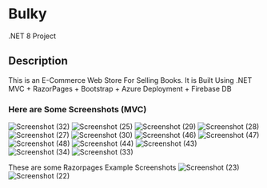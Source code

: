 # Bulky
.NET 8 Project

## Description 
This is an E-Commerce Web Store For Selling Books. 
It is Built Using .NET MVC + RazorPages + Bootstrap + Azure Deployment + Firebase DB

### Here are Some Screenshots (MVC)
![Screenshot (32)](https://user-images.githubusercontent.com/65925922/231455554-0de1696e-b6c8-4acd-b515-e15463009783.png)
![Screenshot (25)](https://user-images.githubusercontent.com/65925922/231163935-71438786-370c-4260-88b1-ed24269f442d.png)
![Screenshot (29)](https://user-images.githubusercontent.com/65925922/231163913-682576e5-0741-47d7-aed8-eeb13d86d0a2.png)
![Screenshot (28)](https://user-images.githubusercontent.com/65925922/231163919-5e5bb3b8-739a-4a1a-b4d1-193915631400.png)
![Screenshot (27)](https://user-images.githubusercontent.com/65925922/231163923-935824f8-cfb9-469d-a984-3b5e0d566c2a.png)
![Screenshot (30)](https://user-images.githubusercontent.com/65925922/231163903-9cb4ca42-3dff-4dbf-a8e2-2cb9f9b2d4c2.png)
![Screenshot (46)](https://user-images.githubusercontent.com/65925922/231889494-f5ae3407-a466-4102-ba66-02075b7afadd.png)
![Screenshot (47)](https://user-images.githubusercontent.com/65925922/231889491-678cad17-7d97-4790-a29b-f9f4603b34e3.png)
![Screenshot (48)](https://user-images.githubusercontent.com/65925922/231889483-5a929a0e-bbbf-4e44-9fd9-e3af792cec67.png)
![Screenshot (44)](https://user-images.githubusercontent.com/65925922/231455538-6c5846d9-819c-4899-9342-14741478adc6.png)
![Screenshot (43)](https://user-images.githubusercontent.com/65925922/231455545-d71e7f7f-0c2d-43c5-bb6e-402c217db316.png)
![Screenshot (34)](https://user-images.githubusercontent.com/65925922/231455548-0fd57b0c-1e5d-4951-8871-4bd7e076cf97.png)
![Screenshot (33)](https://user-images.githubusercontent.com/65925922/231455551-fbec5c0a-943a-48f0-95d1-0321cfea8af0.png)

These are some Razorpages Example Screenshots
![Screenshot (23)](https://user-images.githubusercontent.com/65925922/230773577-584a597b-5e18-44e8-ad4f-7dff394ef20b.png)
![Screenshot (22)](https://user-images.githubusercontent.com/65925922/230773582-7a601d12-9815-4c4e-9898-3adff99e3d01.png)








